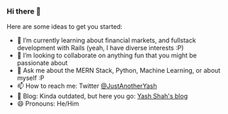 ### Hi there 👋

Here are some ideas to get you started:

- 🌱 I’m currently learning about financial markets, and fullstack development with Rails (yeah, I have diverse interests :P)
- 👯 I’m looking to collaborate on anything fun that you might be passionate about
- 💬 Ask me about the MERN Stack, Python, Machine Learning, or about myself :P
- 📫 How to reach me: Twitter [@JustAnotherYash](https://twitter.com/JustAnotherYash)
- 📖 Blog: Kinda outdated, but here you go: [Yash Shah's blog](https://www.yashshah1.github.io/blog)
- 😄 Pronouns: He/Him
